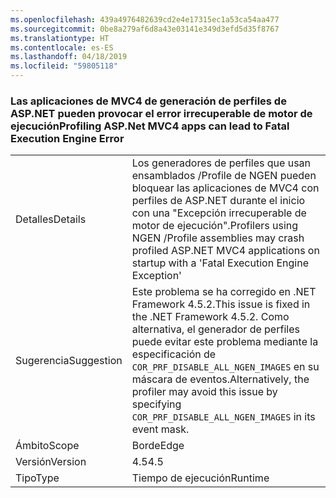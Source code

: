 ```yaml
---
ms.openlocfilehash: 439a4976482639cd2e4e17315ec1a53ca54aa477
ms.sourcegitcommit: 0be8a279af6d8a43e03141e349d3efd5d35f8767
ms.translationtype: HT
ms.contentlocale: es-ES
ms.lasthandoff: 04/18/2019
ms.locfileid: "59805118"
---
```

### <a name="profiling-aspnet-mvc4-apps-can-lead-to-fatal-execution-engine-error"></a><span data-ttu-id="3cb90-101">Las aplicaciones de MVC4 de generación de perfiles de ASP.NET pueden provocar el error irrecuperable de motor de ejecución</span><span class="sxs-lookup"><span data-stu-id="3cb90-101">Profiling ASP.Net MVC4 apps can lead to Fatal Execution Engine Error</span></span>

|   |   |
|---|---|
|<span data-ttu-id="3cb90-102">Detalles</span><span class="sxs-lookup"><span data-stu-id="3cb90-102">Details</span></span>|<span data-ttu-id="3cb90-103">Los generadores de perfiles que usan ensamblados /Profile de NGEN pueden bloquear las aplicaciones de MVC4 con perfiles de ASP.NET durante el inicio con una "Excepción irrecuperable de motor de ejecución".</span><span class="sxs-lookup"><span data-stu-id="3cb90-103">Profilers using NGEN /Profile assemblies may crash profiled ASP.NET MVC4 applications on startup with a 'Fatal Execution Engine Exception'</span></span>|
|<span data-ttu-id="3cb90-104">Sugerencia</span><span class="sxs-lookup"><span data-stu-id="3cb90-104">Suggestion</span></span>|<span data-ttu-id="3cb90-105">Este problema se ha corregido en .NET Framework 4.5.2.</span><span class="sxs-lookup"><span data-stu-id="3cb90-105">This issue is fixed in the .NET Framework 4.5.2.</span></span> <span data-ttu-id="3cb90-106">Como alternativa, el generador de perfiles puede evitar este problema mediante la especificación de <code>COR_PRF_DISABLE_ALL_NGEN_IMAGES</code> en su máscara de eventos.</span><span class="sxs-lookup"><span data-stu-id="3cb90-106">Alternatively, the profiler may avoid this issue by specifying <code>COR_PRF_DISABLE_ALL_NGEN_IMAGES</code> in its event mask.</span></span>|
|<span data-ttu-id="3cb90-107">Ámbito</span><span class="sxs-lookup"><span data-stu-id="3cb90-107">Scope</span></span>|<span data-ttu-id="3cb90-108">Borde</span><span class="sxs-lookup"><span data-stu-id="3cb90-108">Edge</span></span>|
|<span data-ttu-id="3cb90-109">Versión</span><span class="sxs-lookup"><span data-stu-id="3cb90-109">Version</span></span>|<span data-ttu-id="3cb90-110">4.5</span><span class="sxs-lookup"><span data-stu-id="3cb90-110">4.5</span></span>|
|<span data-ttu-id="3cb90-111">Tipo</span><span class="sxs-lookup"><span data-stu-id="3cb90-111">Type</span></span>|<span data-ttu-id="3cb90-112">Tiempo de ejecución</span><span class="sxs-lookup"><span data-stu-id="3cb90-112">Runtime</span></span>|
